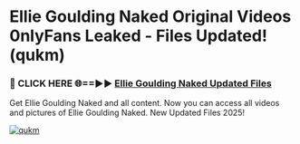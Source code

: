 # Ellie Goulding Naked Original Videos 0nlyFans Leaked - Files Updated! (qukm)

<h3>🔴 CLICK HERE 🌐==►► <a href="https://tinyurl.com/yckcrads" rel="nofollow">Ellie Goulding Naked Updated Files</a></h3>

Get Ellie Goulding Naked and all content. Now you can access all videos and pictures of Ellie Goulding Naked. New Updated Files 2025!

[![qukm](https://i.imgur.com/hpKpOFt.gif)](https://tinyurl.com/yckcrads)
